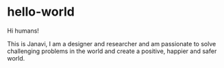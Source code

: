 # hello-world
Hi humans!

This is Janavi, I am a designer and researcher and am passionate to solve challenging problems in the world and create a positive, happier and safer world. 
